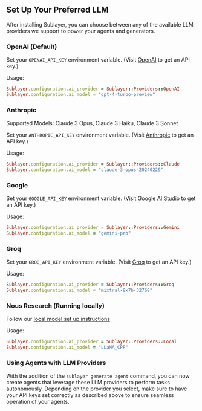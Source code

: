 ## Set Up Your Preferred LLM

After installing Sublayer, you can choose between any of the available LLM providers we support to power your agents and generators.

### OpenAI (Default)

Set your `OPENAI_API_KEY` environment variable. (Visit [OpenAI](https://openai.com/product) to get an API key.)

Usage:

```ruby
Sublayer.configuration.ai_provider = Sublayer::Providers::OpenAI
Sublayer.configuration.ai_model = "gpt-4-turbo-preview"
```

### Anthropic

Supported Models: Claude 3 Opus, Claude 3 Haiku, Claude 3 Sonnet

Set your `ANTHROPIC_API_KEY` environment variable. (Visit [Anthropic](https://anthropic.com/) to get an API key.)

Usage:

```ruby
Sublayer.configuration.ai_provider = Sublayer::Providers::Claude
Sublayer.configuration.ai_model = "claude-3-opus-20240229"
```

### Google

Set your `GOOGLE_API_KEY` environment variable. (Visit [Google AI Studio](https://ai.google.dev/) to get an API key.)

Usage:

```ruby
Sublayer.configuration.ai_provider = Sublayer::Providers::Gemini
Sublayer.configuration.ai_model = "gemini-pro"
```

### Groq

Set your `GROQ_API_KEY` environment variable. (Visit [Groq](https://console.groq.com/) to get an API key.)

Usage:

```ruby
Sublayer.configuration.ai_provider = Sublayer::Providers::Groq
Sublayer.configuration.ai_model = "mixtral-8x7b-32768"
```

### Nous Research (Running locally)

Follow our [local model set up instructions](/docs/guides/running-local-models-with-llamafile.md)

Usage:

```ruby
Sublayer.configuration.ai_provider = Sublayer::Providers::Local
Sublayer.configuration.ai_model = "LLaMA_CPP"
```

### Using Agents with LLM Providers

With the addition of the `sublayer generate agent` command, you can now create agents that leverage these LLM providers to perform tasks autonomously. Depending on the provider you select, make sure to have your API keys set correctly as described above to ensure seamless operation of your agents.